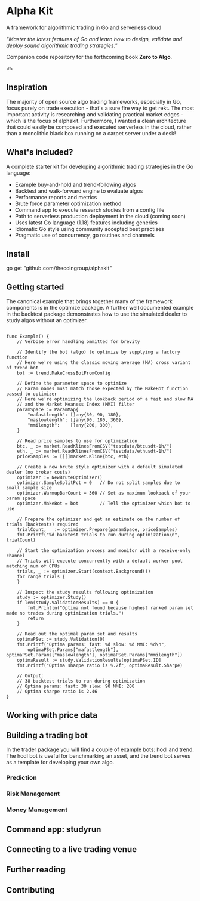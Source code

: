 # Alpha Kit

A framework for algorithmic trading in Go and serverless cloud

_"Master the latest features of Go and learn how to design, validate and deploy sound algorithmic trading strategies."_

Companion code repository for the forthcoming book __Zero to Algo__.

<<Insert gif of studyrun execution>>

## Inspiration

The majority of open source algo trading frameworks, especially in Go, focus purely on trade execution - that's a sure fire way to get rekt. The most important activity is researching and validating practical market edges - which is the focus of alphakit. Furthermore, I wanted a clean architecture that could easily be composed and executed serverless in the cloud, rather than a monolithic black box running on a carpet server under a desk!

## What's included?

A complete starter kit for developing algorithmic trading strategies in the Go language:

- Example buy-and-hold and trend-following algos
- Backtest and walk-forward engine to evaluate algos
- Performance reports and metrics
- Brute force parameter optimization method
- Command app to execute research studies from a config file
- Path to serverless production deployment in the cloud (coming soon)
- Uses latest Go language (1.18) features including generics
- Idiomatic Go style using community accepted best practises
- Pragmatic use of concurrency, go routines and channels

## Install

go get "github.com/thecolngroup/alphakit"

## Getting started

The canonical example that brings together many of the framework components is in the optimize package. A further well documented example in the backtest package demonstrates how to use the simulated dealer to study algos without an optimizer.

```

func Example() {
	// Verbose error handling ommitted for brevity

	// Identify the bot (algo) to optimize by supplying a factory function
	// Here we're using the classic moving average (MA) cross variant of trend bot
	bot := trend.MakeCrossBotFromConfig

	// Define the parameter space to optimize
	// Param names must match those expected by the MakeBot function passed to optimizer
	// Here we're optimizing the lookback period of a fast and slow MA
	// and the Market Meaness Index (MMI) filter
	paramSpace := ParamMap{
		"mafastlength": []any{30, 90, 180},
		"maslowlength": []any{90, 180, 360},
		"mmilength":    []any{200, 300},
	}

	// Read price samples to use for optimization
	btc, _ := market.ReadKlinesFromCSV("testdata/btcusdt-1h/")
	eth, _ := market.ReadKlinesFromCSV("testdata/ethusdt-1h/")
	priceSamples := [][]market.Kline{btc, eth}

	// Create a new brute style optimizer with a default simulated dealer (no broker costs)
	optimizer := NewBruteOptimizer()
	optimizer.SampleSplitPct = 0   // Do not split samples due to small sample size
	optimizer.WarmupBarCount = 360 // Set as maximum lookback of your param space
	optimizer.MakeBot = bot        // Tell the optimizer which bot to use

	// Prepare the optimizer and get an estimate on the number of trials (backtests) required
	trialCount, _ := optimizer.Prepare(paramSpace, priceSamples)
	fmt.Printf("%d backtest trials to run during optimization\n", trialCount)

	// Start the optimization process and monitor with a receive-only channel
	// Trials will execute concurrently with a default worker pool matching num of CPUs
	trials, _ := optimizer.Start(context.Background())
	for range trials {
	}

	// Inspect the study results following optimization
	study := optimizer.Study()
	if len(study.ValidationResults) == 0 {
		fmt.Println("Optima not found because highest ranked param set made no trades during optimization trials.")
		return
	}

	// Read out the optimal param set and results
	optimaPSet := study.Validation[0]
	fmt.Printf("Optima params: fast: %d slow: %d MMI: %d\n",
		optimaPSet.Params["mafastlength"], optimaPSet.Params["maslowlength"], optimaPSet.Params["mmilength"])
	optimaResult := study.ValidationResults[optimaPSet.ID]
	fmt.Printf("Optima sharpe ratio is %.2f", optimaResult.Sharpe)

	// Output:
	// 38 backtest trials to run during optimization
	// Optima params: fast: 30 slow: 90 MMI: 200
	// Optima sharpe ratio is 2.46
}

```

## Working with price data

## Building a trading bot

In the trader package you will find a couple of example bots: hodl and trend. The hodl bot is useful for benchmarking an asset, and the trend bot serves as a template for developing your own algo.

### Prediction

### Risk Management

### Money Management

## Command app: studyrun

## Connecting to a live trading venue

## Further reading

## Contributing

